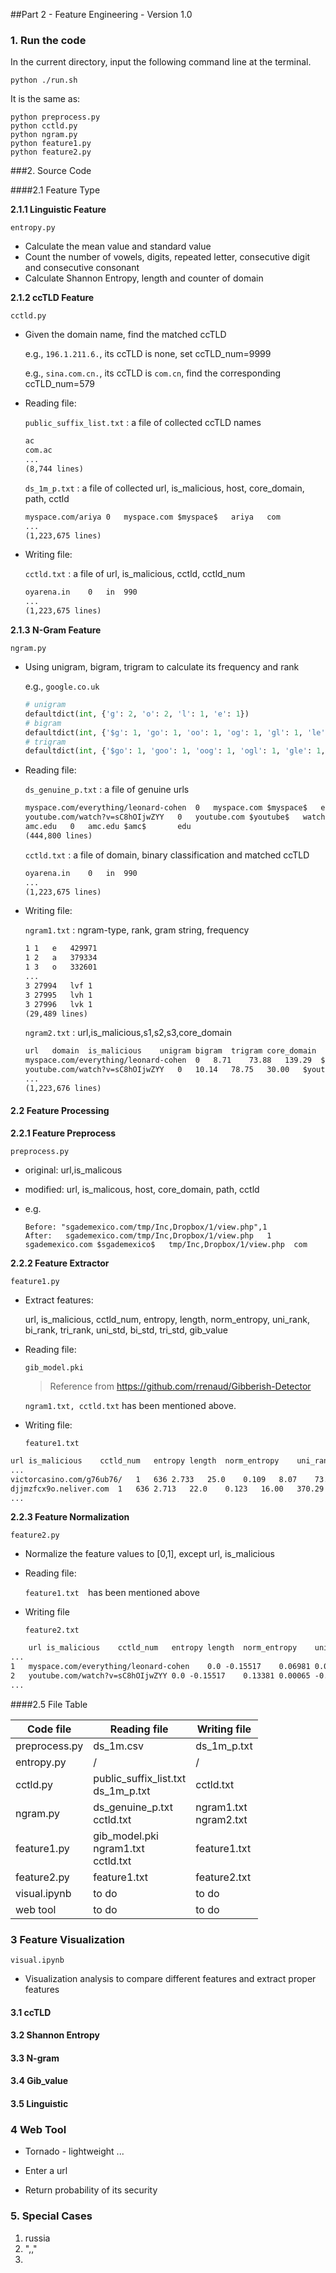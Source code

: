 ##Part 2 - Feature Engineering - Version 1.0

### 1. Run the code

In the current directory, input the following command line at the terminal.

`python ./run.sh`

It is the same as: 

```shell
python preprocess.py
python cctld.py
python ngram.py
python feature1.py
python feature2.py
```



###2. Source Code

####2.1 Feature Type

**2.1.1 Linguistic Feature**

`entropy.py` 

- Calculate the mean value and standard value
- Count the number of vowels, digits, repeated letter, consecutive digit and consecutive consonant
- Calculate Shannon Entropy, length and counter of domain

**2.1.2 ccTLD Feature**

`cctld.py`

- Given the domain name, find the matched ccTLD

  e.g., `196.1.211.6.`, its ccTLD is none, set ccTLD_num=9999

  e.g., `sina.com.cn.`, its ccTLD is `com.cn`, find the corresponding ccTLD_num=579

- Reading file:

   `public_suffix_list.txt` : a file of collected ccTLD names

  ```txt
  ac
  com.ac
  ...
  (8,744 lines)
  ```

   `ds_1m_p.txt` : a file of collected url, is_malicious, host, core_domain, path, cctld

  ```txt
  myspace.com/ariya	0	myspace.com	$myspace$	ariya	com
  ...
  (1,223,675 lines)
  ```

- Writing file: 

  `cctld.txt` : a file of url, is_malicious, cctld, cctld_num

  ```txt
  oyarena.in	0	in	990
  ...
  (1,223,675 lines)
  ```

**2.1.3 N-Gram Feature**

`ngram.py`

- Using unigram, bigram, trigram to calculate its frequency and rank

  e.g., `google.co.uk`

  ```python
  # unigram
  defaultdict(int, {'g': 2, 'o': 2, 'l': 1, 'e': 1})
  # bigram
  defaultdict(int, {'$g': 1, 'go': 1, 'oo': 1, 'og': 1, 'gl': 1, 'le': 1, 'e$': 1})
  # trigram
  defaultdict(int, {'$go': 1, 'goo': 1, 'oog': 1, 'ogl': 1, 'gle': 1, 'le$': 1})
  ```

- Reading file:

  `ds_genuine_p.txt` : a file of genuine urls

  ```txt
  myspace.com/everything/leonard-cohen	0	myspace.com	$myspace$	everything/leonard-cohen	com
  youtube.com/watch?v=sC8hOIjwZYY	0	youtube.com	$youtube$	watch?v=sC8hOIjwZYY	com
  amc.edu	0	amc.edu	$amc$		edu
  (444,800 lines)
  ```

  `cctld.txt` : a file of domain, binary classification and matched ccTLD

  ```txt
  oyarena.in	0	in	990
  ...
  (1,223,675 lines)
  ```

- Writing file: 

  `ngram1.txt` : ngram-type, rank, gram string, frequency

  ```txt
  1	1	e	429971
  1	2	a	379334
  1	3	o	332601
  ...
  3	27994	lvf	1
  3	27995	lvh	1
  3	27996	lvk	1
  (29,489 lines)
  ```

  `ngram2.txt` : url,is_malicious,s1,s2,s3,core_domain

  ```txt
  url	domain	is_malicious	unigram	bigram	trigram	core_domain
  myspace.com/everything/leonard-cohen	0	8.71	73.88	139.29	$myspace$
  youtube.com/watch?v=sC8hOIjwZYY	0	10.14	78.75	30.00	$youtube$
  ...
  (1,223,676 lines)
  ```

#### 2.2 Feature Processing

**2.2.1 Feature Preprocess**

`preprocess.py`

- original: url,is_malicous

- modified: url, is_malicous, host, core_domain, path, cctld

- e.g.

  ```
  Before: "sgademexico.com/tmp/Inc,Dropbox/1/view.php",1
  After:   sgademexico.com/tmp/Inc,Dropbox/1/view.php	1	sgademexico.com	$sgademexico$	tmp/Inc,Dropbox/1/view.php	com
  ```

**2.2.2 Feature Extractor**

`feature1.py `

- Extract features:

  url, is_malicious, cctld_num, entropy, length, norm_entropy, uni_rank, bi_rank, tri_rank, uni_std, bi_std, tri_std, gib_value

- Reading file:

  `gib_model.pki`

  > Reference from https://github.com/rrenaud/Gibberish-Detector

  `ngram1.txt, cctld.txt` has been mentioned above.

- Writing file:

  `feature1.txt`

```txt
url	is_malicious	cctld_num	entropy	length	norm_entropy	uni_rank	bi_rank	tri_rank	uni_std	bi_std	tri_std	gib_value
...
victorcasino.com/g76ub76/	1	636	2.733	25.0	0.109	8.07	73.67	609.93	8.74	58.93	552.58	1.00
djjmzfcx9o.neliver.com	1	636	2.713	22.0	0.123	16.00	370.29	6266.65	11.95	410.68	9498.48	1.00
...
```



**2.2.3 Feature Normalization**

`feature2.py`

- Normalize the feature values to [0,1], except url, is_malicious

- Reading file:

  `feature1.txt  `has been mentioned above

- Writing file

  `feature2.txt`

```txt
	url	is_malicious	cctld_num	entropy	length	norm_entropy	uni_rank	bi_rank	tri_rank	uni_std	bi_std	tri_std	gib_value
...
1	myspace.com/everything/leonard-cohen	0.0	-0.15517	0.06981	0.00282	-0.10943	-0.02626	-0.06529	-0.07153	0.02116	-0.15814	-0.18151	0.15681
2	youtube.com/watch?v=sC8hOIjwZYY	0.0	-0.15517	0.13381	0.00065	-0.04932	-0.01399	-0.06705	-0.07496	0.00671	-0.17845	-0.18411	0.15681
...
```



####2.5 File Table

| Code file     | Reading file                             | Writing file             |
| ------------- | ---------------------------------------- | ------------------------ |
| preprocess.py | ds_1m.csv                                | ds_1m_p.txt              |
| entropy.py    | /                                        | /                        |
| cctld.py      | public_suffix_list.txt<br>ds_1m_p.txt    | cctld.txt<br>            |
| ngram.py      | ds_genuine_p.txt<br>cctld.txt            | ngram1.txt<br>ngram2.txt |
| feature1.py   | gib_model.pki<br>ngram1.txt<br>cctld.txt | feature1.txt             |
| feature2.py   | feature1.txt                             | feature2.txt             |
| visual.ipynb  | to do                                    | to do                    |
| web tool      | to do                                    | to do                    |



### 3 Feature Visualization

`visual.ipynb` 

- Visualization analysis to compare different features and extract proper features

#### 3.1 ccTLD



#### 3.2 Shannon Entropy



#### 3.3 N-gram



#### 3.4 Gib_value



#### 3.5 Linguistic



### 4 Web Tool

- Tornado - lightweight ...

- Enter a url

- Return probability of its security


### 5. Special Cases

1. russia
2. ",,"
3. 



